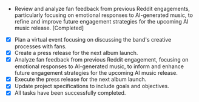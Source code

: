 - Review and analyze fan feedback from previous Reddit engagements, particularly focusing on emotional responses to AI-generated music, to refine and improve future engagement strategies for the upcoming AI music release. [Completed]
- [x] Plan a virtual event focusing on discussing the band's creative processes with fans.
- [x] Create a press release for the next album launch.
- [x] Analyze fan feedback from previous Reddit engagement, focusing on emotional responses to AI-generated music, to inform and enhance future engagement strategies for the upcoming AI music release.
- [x] Execute the press release for the next album launch.
- [x] Update project specifications to include goals and objectives.
- [x] All tasks have been successfully completed.
